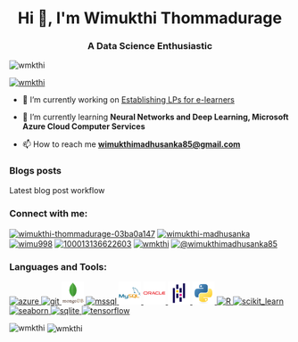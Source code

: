 <h1 align="center">Hi 👋, I'm Wimukthi Thommadurage</h1>
<h3 align="center">A Data Science Enthusiastic</h3>

<p align="left"> <img src="https://komarev.com/ghpvc/?username=wmkthi&label=Profile%20views&color=0e75b6&style=flat" alt="wmkthi" /> </p>

<p align="left"> <a href="https://github.com/ryo-ma/github-profile-trophy"><img src="https://github-profile-trophy.vercel.app/?username=wmkthi" alt="wmkthi" /></a> </p>

- 🔭 I’m currently working on [Establishing LPs for e-learners](https://github.com/geekayjay/learning_paths)

- 🌱 I’m currently learning **Neural Networks and Deep Learning, Microsoft Azure Cloud Computer Services**

- 📫 How to reach me **wimukthimadhusanka85@gmail.com**

### Blogs posts
<!-- BLOG-POST-LIST:START -->
Latest blog post workflow
<!-- BLOG-POST-LIST:END -->


<h3 align="left">Connect with me:</h3>
<p align="left">
<a href="https://linkedin.com/in/wimukthi-thommadurage-03ba0a147" target="blank"><img align="center" src="https://raw.githubusercontent.com/rahuldkjain/github-profile-readme-generator/master/src/images/icons/Social/linked-in-alt.svg" alt="wimukthi-thommadurage-03ba0a147" height="30" width="40" /></a>
<a href="https://stackoverflow.com/users/11528597/wimukthi-madhusanka" target="blank"><img align="center" src="https://raw.githubusercontent.com/rahuldkjain/github-profile-readme-generator/master/src/images/icons/Social/stack-overflow.svg" alt="wimukthi-madhusanka" height="30" width="40" /></a>
<a href="https://kaggle.com/wimu998" target="blank"><img align="center" src="https://raw.githubusercontent.com/rahuldkjain/github-profile-readme-generator/master/src/images/icons/Social/kaggle.svg" alt="wimu998" height="30" width="40" /></a>
<a href="https://fb.com/100013136622603" target="blank"><img align="center" src="https://raw.githubusercontent.com/rahuldkjain/github-profile-readme-generator/master/src/images/icons/Social/facebook.svg" alt="100013136622603" height="30" width="40" /></a>
<a href="https://instagram.com/wmkthi" target="blank"><img align="center" src="https://raw.githubusercontent.com/rahuldkjain/github-profile-readme-generator/master/src/images/icons/Social/instagram.svg" alt="wmkthi" height="30" width="40" /></a>
<a href="https://medium.com/@wimukthimadhusanka85" target="blank"><img align="center" src="https://raw.githubusercontent.com/rahuldkjain/github-profile-readme-generator/master/src/images/icons/Social/medium.svg" alt="@wimukthimadhusanka85" height="30" width="40" /></a>
</p>

<h3 align="left">Languages and Tools:</h3>
<p align="left"> <a href="https://azure.microsoft.com/en-in/" target="_blank" rel="noreferrer"> <img src="https://www.vectorlogo.zone/logos/microsoft_azure/microsoft_azure-icon.svg" alt="azure" width="40" height="40"/> </a> <a href="https://git-scm.com/" target="_blank" rel="noreferrer"> <img src="https://www.vectorlogo.zone/logos/git-scm/git-scm-icon.svg" alt="git" width="40" height="40"/> </a> <a href="https://www.mongodb.com/" target="_blank" rel="noreferrer"> <img src="https://raw.githubusercontent.com/devicons/devicon/master/icons/mongodb/mongodb-original-wordmark.svg" alt="mongodb" width="40" height="40"/> </a> <a href="https://www.microsoft.com/en-us/sql-server" target="_blank" rel="noreferrer"> <img src="https://www.svgrepo.com/show/303229/microsoft-sql-server-logo.svg" alt="mssql" width="40" height="40"/> </a> <a href="https://www.mysql.com/" target="_blank" rel="noreferrer"> <img src="https://raw.githubusercontent.com/devicons/devicon/master/icons/mysql/mysql-original-wordmark.svg" alt="mysql" width="40" height="40"/> </a> <a href="https://www.oracle.com/" target="_blank" rel="noreferrer"> <img src="https://raw.githubusercontent.com/devicons/devicon/master/icons/oracle/oracle-original.svg" alt="oracle" width="40" height="40"/> </a> <a href="https://pandas.pydata.org/" target="_blank" rel="noreferrer"> <img src="https://raw.githubusercontent.com/devicons/devicon/2ae2a900d2f041da66e950e4d48052658d850630/icons/pandas/pandas-original.svg" alt="pandas" width="40" height="40"/> </a> <a href="https://www.python.org" target="_blank" rel="noreferrer"> <img src="https://raw.githubusercontent.com/devicons/devicon/master/icons/python/python-original.svg" alt="python" width="40" height="40"/> </a> </a> <a href="https://www.rstudio.com/" target="_blank" rel="noreferrer"> <img src="https://www.rstudio.com/assets/img/rstudio-icon.png" alt="R" width="40" height="40"/> </a> <a href="https://scikit-learn.org/" target="_blank" rel="noreferrer"> <img src="https://upload.wikimedia.org/wikipedia/commons/0/05/Scikit_learn_logo_small.svg" alt="scikit_learn" width="40" height="40"/> </a> <a href="https://seaborn.pydata.org/" target="_blank" rel="noreferrer"> <img src="https://seaborn.pydata.org/_images/logo-mark-lightbg.svg" alt="seaborn" width="40" height="40"/> </a> <a href="https://www.sqlite.org/" target="_blank" rel="noreferrer"> <img src="https://www.vectorlogo.zone/logos/sqlite/sqlite-icon.svg" alt="sqlite" width="40" height="40"/> </a> <a href="https://www.tensorflow.org" target="_blank" rel="noreferrer"> <img src="https://www.vectorlogo.zone/logos/tensorflow/tensorflow-icon.svg" alt="tensorflow" width="40" height="40"/> </a> </p>

<p><img align="left" src="https://github-readme-stats.vercel.app/api/top-langs?username=wmkthi&show_icons=true&locale=en&layout=compact" alt="wmkthi" /></p>

<p>&nbsp;<img align="center" src="https://github-readme-stats.vercel.app/api?username=wmkthi&show_icons=true&locale=en" alt="wmkthi" /></p>
